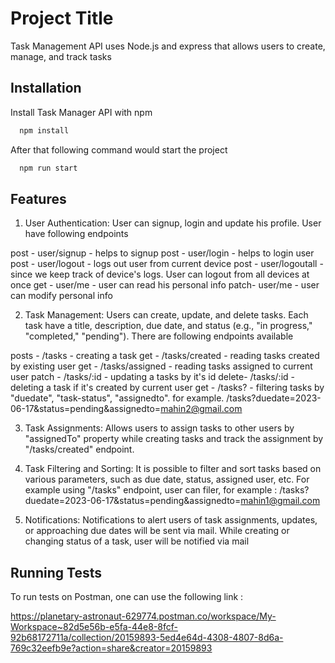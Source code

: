 
# Project Title

Task Management API uses Node.js and express that allows users to create, manage, and track tasks

## Installation

Install Task Manager API with npm

```bash
  npm install
```

After that following command would start the project

```bash
  npm run start
```


## Features

1. User Authentication: User can signup, login and update his profile.
User have following endpoints

post - user/signup     - helps to signup
post - user/login      - helps to login user
post - user/logout     - logs out user from current device
post - user/logoutall  - since we keep track of device's logs. User can logout from all devices at once
get  - user/me         - user can read his personal info
patch- user/me         - user can modify personal info


2. Task Management: Users can create, update, and delete tasks. Each task have a title, description, due date, and status (e.g., "in progress," "completed,"
"pending"). There are following endpoints available

posts - /tasks  -   creating a task
get   - /tasks/created  - reading tasks created by existing user
get   - /tasks/assigned - reading tasks assigned to current user
patch - /tasks/:id      - updating a tasks by it's id
delete- /tasks/:id      - deleting a task if it's created by current user
get   - /tasks?         - filtering tasks by "duedate", "task-status", "assignedto". for example.   /tasks?duedate=2023-06-17&status=pending&assignedto=mahin2@gmail.com


3. Task Assignments: Allows users to assign tasks to other users by "assignedTo" property while creating tasks and track the assignment by "/tasks/created" endpoint.

4. Task Filtering and Sorting: It is possible to filter and sort tasks based on
various parameters, such as due date, status, assigned user, etc. For example using "/tasks" endpoint, user can filer, for example : /tasks?duedate=2023-06-17&status=pending&assignedto=mahin1@gmail.com

5. Notifications: Notifications to alert users of task assignments, updates, or
approaching due dates will be sent via mail. While creating or changing status of a task, user will be notified via mail
## Running Tests

To run tests on Postman, one can use the following link : 

https://planetary-astronaut-629774.postman.co/workspace/My-Workspace~82d5e56b-e5fa-44e8-8fcf-92b68172711a/collection/20159893-5ed4e64d-4308-4807-8d6a-769c32eefb9e?action=share&creator=20159893

